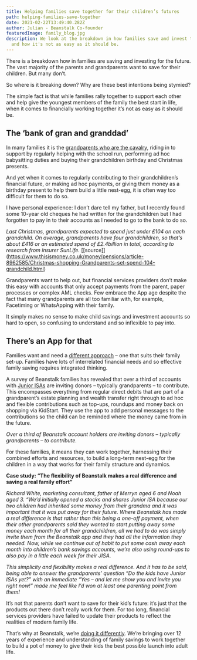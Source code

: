 ```yaml
---
title: Helping families save together for their children’s futures
path: helping-families-save-together
date: 2021-02-22T13:49:40.282Z
author: Julian - Beanstalk Co-founder
featuredImage: family_blog.jpg
description: We look at the breakdown in how families save and invest together
  and how it's not as easy as it should be.
---
```

There is a breakdown how in families are saving and investing for the future. The vast majority of the parents and grandparents want to save for their children. But many don’t.

So where is it breaking down? Why are these best intentions being stymied?

The simple fact is that while families rally together to support each other and help give the youngest members of the family the best start in life, when it comes to financially working together it’s not as easy as it should be.

## The ‘bank of gran and granddad’

In many families it is the [grandparents who are the cavalry](https://www.yourmoney.com/household-bills/grandparents-save-british-families-22bn-a-year-in-childcare-costs/), riding in to support by regularly helping with the school run, performing ad hoc babysitting duties and buying their grandchildren birthday and Christmas presents. 

And yet when it comes to regularly contributing to their grandchildren’s financial future, or making ad hoc payments, or giving them money as a birthday present to help them build a little nest-egg, it is often way too difficult for them to do so.

I have personal experience: I don’t dare tell my father, but I recently found some 10-year old cheques he had written for the grandchildren but I had forgotten to pay in to their accounts as I needed to go to the bank to do so.

*Last Christmas, grandparents expected to spend just under £104 on each grandchild. On average, grandparents have four grandchildren, so that’s about £416 or an estimated spend of £2.4billion in total, according to research from insurer SunLife.*
[\[source]](https://www.thisismoney.co.uk/money/pensions/article-8962585/Christmas-shopping-Grandparents-set-spend-104-grandchild.html)

Grandparents want to help out, but financial services providers don’t make this easy with accounts that only accept payments from the parent, paper processes or complex AML checks. Few embrace the App age despite the fact that many grandparents are all too familiar with, for example, Facetiming or WhatsApping with their family.

It simply makes no sense to make child savings and investment accounts so hard to open, so confusing to understand and so inflexible to pay into.

## There’s an App for that

Families want and need a [different approach](https://www.thetimes.co.uk/article/the-saving-apps-that-give-parents-a-helping-hand-pcsms7r0r) – one that suits their family set-up. Families have lots of interrelated financial needs and so effective family saving requires integrated thinking.

A survey of Beanstalk families has revealed that over a third of accounts with [Junior ISAs](https://beanstalkapp.co.uk/blog/5-things-you-need-to-consider-this-jisa-season) are inviting donors – typically grandparents – to contribute.  This encompasses everything from regular direct debits that are part of a grandparent’s estate planning and wealth transfer right through to ad hoc and flexible contributions such as top-ups, roundups and money back on shopping via KidStart. They use the app to add personal messages to the contributions so the child can be reminded where the money came from in the future.

*Over a third of Beanstalk account holders are inviting donors – typically grandparents – to contribute.*

For these families, it means they can work together, harnessing their combined efforts and resources, to build a long-term nest-egg for the children in a way that works for their family structure and dynamics.

**Case study: “The flexibility of Beanstalk makes a real difference and saving a real family effort”** 

*Richard White, marketing consultant, father of Merryn aged 6 and Noah aged 3. “We’d initially opened a stocks and shares Junior ISA because our two children had inherited some money from their grandma and it was important that it was put away for their future. Where Beanstalk has made a real difference is that rather than this being a one-off payment, when their other grandparents said they wanted to start putting away some money each month for all their grandchildren, all we had to do was simply invite them from the Beanstalk app and they had all the information they needed. Now, while we continue out of habit to put some cash away each month into children’s bank savings accounts, we’re also using round-ups to also pay in a little each week for their JISA.* 

*This simplicity and flexibility makes a real difference. And it has to be said, being able to answer the grandparents’ question “Do the kids have Junior ISAs yet?” with an immediate “Yes – and let me show you and invite you right now!” made me feel like I’d won at least one parenting point from them!*

It’s not that parents don’t want to save for their kid’s future: it’s just that the products out there don’t really work for them. For too long, financial services providers have failed to update their products to reflect the realities of modern family life. 

That’s why at Beanstalk, we’re [doing it differently](https://www.themoneypages.com/investments/top-childs-savings-two-minutes-new-app/). We’re bringing over 12 years of experience and understanding of family savings to work together to build a pot of money to give their kids the best possible launch into adult life.